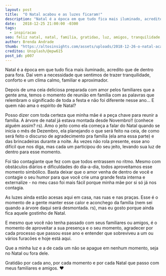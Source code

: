 ```yaml
---
layout: post
title:  "O Natal acabou e as luzes ficaram!"
description: "Natal é a época em que tudo fica mais iluminado, acredito que de dentro para fora. Daí vem a necessidade que sentimos de trazer tranquilidade, conforto e um clima calmo, familiar e aproximador."
date:   2018-12-25 21:00:00 -0300
tags:
  - inspiracao
seo: feliz natal, natal, familia, gratidao, luz, amigos, tranquilidade, dificuldades, aconchego, dia-a-dia, humor, festa de natal, ceia de natal, ceia, arvore de natal, o natal acabou
author: Brenda Andrade
thumb: "https://altosinsights.com/assets/uploads/2018-12-26-o-natal-acabou-e-as-luzes-ficaram.jpg"
creditos: Unsplash/@epw615
post_id: p007
---
```

Natal é a época em que tudo fica mais iluminado, acredito que de dentro para fora. Daí vem a necessidade que sentimos de trazer tranquilidade, conforto e um clima calmo, familiar e aproximador.

Depois de uma ceia deliciosa preparada com amor pelos familiares que a gente ama, temos o momento de reunião em família com as palavras que relembram o significado de toda a festa e não foi diferente nesse ano… E quem não ama o espírito de Natal?

Posso dizer com toda certeza que minha mãe é a peça chave para reunir a família. A árvore de natal já estava montada desde Novembro!! (conhece alguém assim? rs). Amo o jeito como ela começa a falar do Natal quando se inicia o mês de Dezembro, ela planejando o que será feito na ceia, de como será feito o discurso de agradecimento pra família (ela ama essa parte) e das brincadeiras durante a noite. Às vezes não rola presente, esse ano difícil que nos diga, mas cada um participou do seu jeito, levando sua luz de dentro para esse momento.

Foi tão contagiante que fez com que todos entrassem no ritmo. Mesmo com obstáculos diários e dificuldades do dia-a-dia, todos aproveitamos esse momento simbólico. Basta deixar que o amor venha de dentro de você e contagie o seu humor para que você crie uma grande festa interna e externalize - no meu caso foi mais fácil porque minha mãe por si só já nos contagia.

As luzes ainda estão acesas aqui em casa, nas ruas e nas praças. Esse é o momento de a gente manter esse calor e aconchego da família (nem sei quando a árvore daqui será desmontada. rs), mas eu gosto porque ainda fica aquele gostinho de Natal.

E mesmo que você não tenha passado com seus familiares ou amigos, é o momento de aproveitar a sua presença e o seu momento, agradecer por cada processo que passou esse ano e entender que sobreviveu a um ou vários furacões e hoje está aqui.

Que a minha luz e a de cada um não se apague em nenhum momento, seja no Natal ou fora dele.

Gratidão por cada ano, por cada momento e por cada Natal que passo com meus familiares e amigos. ❤️
